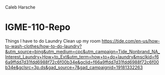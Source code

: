 Caleb Harsche
# IGME-110-Repo
Things I have to do 
Laundry
Clean up my room
https://tide.com/en-us/how-to-wash-clothes/how-to-do-laundry?&utm_source=bing&utm_medium=cpc&utm_campaign=Tide_Nonbrand_NA_Interest_Laundry+How+to_Ext&utm_term=how+to+do+laundry&msclkid=f66a9ffdd7d31fdd6988f72c6f00b34e&gclid=f66a9ffdd7d31fdd6988f72c6f00b34e&gclsrc=3p.ds&gad_source=7&gad_campaignid=19181332263
